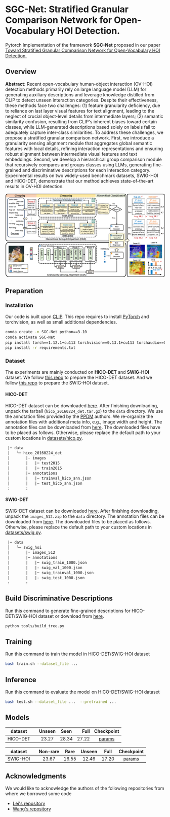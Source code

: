 # SGC-Net: Stratified Granular Comparison Network for Open-Vocabulary HOI Detection.
Pytorch Implementation of the framework **SGC-Net** proposed in our paper [Toward Stratified Granular Comparison Network for Open-Vocabulary HOI Detection.](https://arxiv.org/pdf/2503.00414)

## Overview
**Abstract:** Recent open-vocabulary human-object interaction (OV-HOI) detection methods primarily rely on large language model (LLM) for generating auxiliary descriptions and leverage knowledge distilled from CLIP to detect unseen interaction categories. Despite their effectiveness, these methods face two challenges: (1) feature granularity deficiency, due to reliance on last layer visual features for text alignment, leading to the neglect of crucial object-level details from intermediate layers; (2) semantic similarity confusion, resulting from CLIP's inherent biases toward certain classes, while LLM-generated descriptions based solely on labels fail to adequately capture inter-class similarities. To address these challenges, we propose a stratified granular comparison network. First, we introduce a granularity sensing alignment module that aggregates global semantic features with local details, refining interaction representations and ensuring robust alignment between intermediate visual features and text embeddings. Second, we develop a hierarchical group comparison module that recursively compares and groups classes using LLMs, generating fine-grained and discriminative descriptions for each interaction category. Experimental results on two widely-used benchmark datasets, SWIG-HOI and HICO-DET, demonstrate that our method achieves state-of-the-art results in OV-HOI detection. 

![GitHub Logo](data/framework.png)

## Preparation

### Installation

Our code is built upon [CLIP](https://github.com/openai/CLIP). This repo requires to install [PyTorch](https://pytorch.org/get-started/locally/) and torchvision, as well as small additional dependencies.

```bash
conda create -n SGC-Net python==3.10
conda activate SGC-Net
pip install torch==1.12.1+cu113 torchvision==0.13.1+cu113 torchaudio==0.12.1 --extra-index-url https://download.pytorch.org/whl/cu113
pip install -r requirements.txt
```

### Dataset

The experiments are mainly conducted on **HICO-DET** and **SWIG-HOI** dataset. We follow [this repo](https://github.com/YueLiao/PPDM) to prepare the HICO-DET dataset. And we follow [this repo](https://github.com/scwangdyd/large_vocabulary_hoi_detection) to prepare the SWIG-HOI dataset.

#### HICO-DET

HICO-DET dataset can be downloaded [here](https://drive.google.com/open?id=1QZcJmGVlF9f4h-XLWe9Gkmnmj2z1gSnk). After finishing downloading, unpack the tarball (`hico_20160224_det.tar.gz`) to the `data` directory. We use the annotation files provided by the [PPDM](https://github.com/YueLiao/PPDM) authors. We re-organize the annotation files with additional meta info, e.g., image width and height. The annotation files can be downloaded from [here](https://drive.google.com/open?id=1lqmevkw8fjDuTqsOOgzg07Kf6lXhK2rg). The downloaded files have to be placed as follows. Otherwise, please replace the default path to your custom locations in [datasets/hico.py](./datasets/hico.py).

``` plain
 |─ data
 │   └─ hico_20160224_det
 |       |- images
 |       |   |─ test2015
 |       |   |─ train2015
 |       |─ annotations
 |       |   |─ trainval_hico_ann.json
 |       |   |─ test_hico_ann.json
 :       :
```

#### SWIG-DET

SWIG-DET dataset can be downloaded [here](https://swig-data-weights.s3.us-east-2.amazonaws.com/images_512.zip). After finishing downloading, unpack the `images_512.zip` to the `data` directory. The annotation files can be downloaded from [here](https://drive.google.com/open?id=1GxNP99J0KP6Pwfekij_M1Z0moHziX8QN). The downloaded files to be placed as follows. Otherwise, please replace the default path to your custom locations in [datasets/swig.py](./datasets/swig.py).

``` plain
 |─ data
 │   └─ swig_hoi
 |       |- images_512
 |       |─ annotations
 |       |   |─ swig_train_1000.json
 |       |   |- swig_val_1000.json
 |       |   |─ swig_trainval_1000.json
 |       |   |- swig_test_1000.json
 :       :
```
## Build Discriminative Descriptions

Run this command to generate fine-grained descriptions for HICO-DET/SWIG-HOI dataset or download from [here]().

``` bash
python tools/build_tree.py
```


## Training

Run this command to train the model in HICO-DET/SWIG-HOI dataset

``` bash
bash train.sh --dataset_file ...
```


## Inference

Run this command to evaluate the model on HICO-DET/SWIG-HOI dataset

``` bash
bash test.sh --dataset_file ...  --pretrained ...
```



## Models

| dataset | | Unseen | Seen | Full | Checkpoint |
| :-----: | :-----: | :-----: | :-----: | -----: | :-----: |
| HICO-DET |  | 23.27 | 28.34 | 27.22 | [params]()|


| dataset |  | Non-rare | Rare | Unseen | Full |  Checkpoint |
| :-----: | :-----: | :-----: | :-----: |:-----: | :-----: | :-----: |
| SWIG-HOI |  | 23.67 | 16.55 | 12.46 | 17.20 | [params]()|


## Acknowledgments 
We would like to acknowledge the authors of the following repositories from where we borrowed some code
+ [Lei's repository](https://github.com/ltttpku/CMD-SE-release)
+ [Wang's repository](https://github.com/scwangdyd/promting_hoi) 


